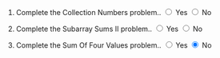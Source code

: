 1. Complete the Collection Numbers problem..
<input type="radio" id="html" name="fav_language" value="HTML"> Yes
<input type="radio" id="html" name="fav_language" value="HTML" checked> No

2. Complete the Subarray Sums II problem..
<input type="radio" id="html" name="fav_language" value="HTML"> Yes
<input type="radio" id="html" name="fav_language" value="HTML" checked> No

3. Complete the Sum Of Four Values problem..
<input type="radio" id="html" name="fav_language" value="HTML"> Yes
<input type="radio" id="html" name="fav_language" value="HTML" checked> No